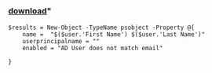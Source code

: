 ﻿---
pid:            6068
parent:         0
children:       
poster:         BattleChicken
title:          
date:           2015-10-27 21:20:45
format:         posh
---

# 

### [download](6068.ps1)"



```posh
$results = New-Object -TypeName psobject -Property @{
    name =  "$($user.'First Name') $($user.'Last Name')"
    userprincipalname = ""
    enabled = "AD User does not match email"

}
```
